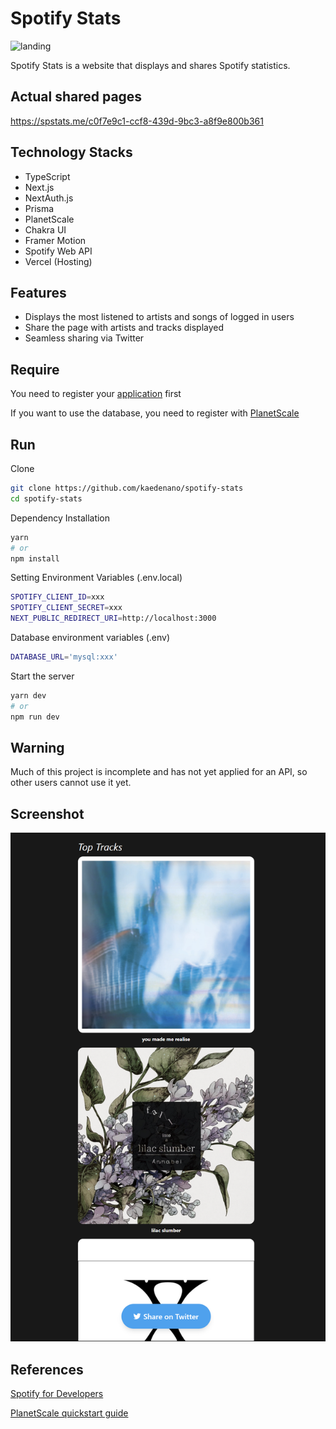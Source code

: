 # Spotify Stats
![landing](./images/landing.png)

Spotify Stats is a website that displays and shares Spotify statistics.

## Actual shared pages
https://spstats.me/c0f7e9c1-ccf8-439d-9bc3-a8f9e800b361

## Technology Stacks
- TypeScript
- Next.js
- NextAuth.js
- Prisma
- PlanetScale
- Chakra UI
- Framer Motion
- Spotify Web API
- Vercel (Hosting)

## Features
- Displays the most listened to artists and songs of logged in users
- Share the page with artists and tracks displayed
- Seamless sharing via Twitter

## Require
You need to register your [application](https://developer.spotify.com/dashboard/) first

If you want to use the database, you need to register with [PlanetScale](https://planetscale.com/)

## Run
Clone
``` bash
git clone https://github.com/kaedenano/spotify-stats
cd spotify-stats
```

Dependency Installation

``` bash
yarn
# or
npm install
```

Setting Environment Variables (.env.local)
``` bash
SPOTIFY_CLIENT_ID=xxx
SPOTIFY_CLIENT_SECRET=xxx
NEXT_PUBLIC_REDIRECT_URI=http://localhost:3000
```

Database environment variables (.env)
``` bash
DATABASE_URL='mysql:xxx'
```


Start the server
``` bash
yarn dev
# or
npm run dev
```

## Warning
Much of this project is incomplete and has not yet applied for an API, so other users cannot use it yet.

## Screenshot

![Result](./images//result.png)

## References

[Spotify for Developers](https://developer.spotify.com/documentation/web-api/)

[PlanetScale quickstart guide](https://planetscale.com/docs/tutorials/planetscale-quick-start-guide)
